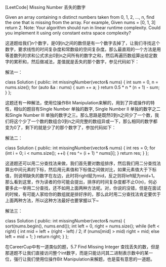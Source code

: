 [LeetCode] Missing Number 丢失的数字 

 
Given an array containing n distinct numbers taken from 0, 1, 2, ..., n, find the one that is missing from the array.
For example,
Given nums = [0, 1, 3] return 2. 
Note:
Your algorithm should run in linear runtime complexity. Could you implement it using only constant extra space complexity? 
 
这道题给我们n个数字，是0到n之间的数但是有一个数字去掉了，让我们寻找这个数字，要求线性的时间复杂度和常数级的空间复杂度。那么最直观的一个方法是用等差数列的求和公式求出0到n之间所有的数字之和，然后再遍历数组算出给定数字的累积和，然后做减法，差值就是丢失的那个数字，参见代码如下：
 
解法一：

class Solution {
public:
    int missingNumber(vector<int>& nums) {
        int sum = 0, n = nums.size();
        for (auto &a : nums) {
            sum += a;
        }
        return 0.5 * n * (n + 1) - sum;
    }
};

 
这题还有一种解法，使用位操作Bit Manipulation来解的，用到了异或操作的特性，相似的题目有Single Number 单独的数字, Single Number II 单独的数字之二和Single Number III 单独的数字之三。那么思路是既然0到n之间少了一个数，我们将这个少了一个数的数组合0到n之间完整的数组异或一下，那么相同的数字都变为0了，剩下的就是少了的那个数字了，参加代码如下：
 
解法二：

class Solution {
public:
    int missingNumber(vector<int>& nums) {
        int res = 0;
        for (int i = 0; i < nums.size(); ++i) {
            res ^= (i + 1) ^ nums[i];
        }
        return res;
    }
};

 
这道题还可以用二分查找法来做，我们首先要对数组排序，然后我们用二分查找法算出中间元素的下标，然后用元素值和下标值之间做对比，如果元素值大于下标值，则说明缺失的数字在左边，此时将right赋为mid，反之则将left赋为mid+1。那么看到这里，作为读者的你可能会提出，排序的时间复杂度都不止O(n)，何必要多此一举用二分查找，还不如用上面两种方法呢。对，你说的没错，但是在面试的时候，有可能人家给你的数组就是排好序的，那么此时用二分查找法肯定要优于上面两种方法，所以这种方法最好也要掌握以下~
 
解法三：

class Solution {
public:
    int missingNumber(vector<int>& nums) {
        sort(nums.begin(), nums.end());
        int left = 0, right = nums.size();
        while (left < right) {
            int mid = left + (right - left) / 2;
            if (nums[mid] > mid) right = mid;
            else left = mid + 1;
        }
        return right;
    }
};

 
在CareerCup中有一道类似的题，5.7 Find Missing Integer 查找丢失的数，但是那道题不让我们直接访问整个int数字，而是只能访问其二进制表示数中的某一位，强行让我们使用位操作Bit Manipulation来解题，也是蛮有意思的一道题。